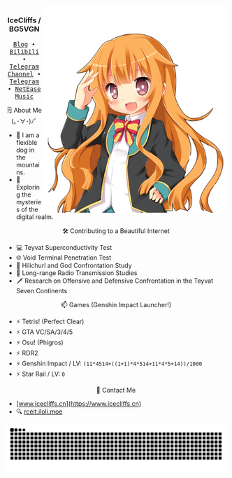<div align="right">
<!--   <img align='right' src='https://github.com/icecliffs/icecliffs/blob/master/metrics.classic.svg' width='420px'> -->
  <img align='right' src='https://github.com/icecliffs/icecliffs/blob/master/metrics.rss.classic.svg' width='420px'>
  <img align='right' src='https://github.com/icecliffs/icecliffs/blob/master/assets/Amatsuka-Mao.png' width='420px'>  
</div>
<div align="left">
  <h3 align="center"> IceCliffs / BG5VGN</h3>
  <p align="center">
    <samp>
      <a href="https://iloli.moe/">Blog</a> ∙
      <a href="https://space.bilibili.com/28645589">Bilibili</a> ∙
      <a href="https://t.me/o_OOv0">Telegram Channel</a> ∙
      <a href="https://t.me/icecliffs">Telegram</a> ∙
      <a href="https://music.163.com/#/artist?id=51382584">NetEase Music</a>
    </samp>
  </p>
  <p align="center">
  🗒 About Me (｡･∀･)ﾉﾞ
  </p>
  
  - 🐾 I am a flexible dog in the mountains.
  - 🌌 Exploring the mysteries of the digital realm.
  
  <p align="center">
  🛠 Contributing to a Beautiful Internet
  </p>
  
  - 💻 Teyvat Superconductivity Test
  - 🌐 Void Terminal Penetration Test
  - 🔧 Hilichurl and God Confrontation Study
  - 📡 Long-range Radio Transmission Studies
  - 🗡 Research on Offensive and Defensive Confrontation in the Teyvat Seven Continents
  
  <p align="center">
  📫 Games (Genshin Impact Launcher!)
  </p>
  
  - ⚡ Tetris! (Perfect Clear)
  - ⚡ GTA VC/SA/3/4/5
  - ⚡ Osu! (Phigros)
  - ⚡ RDR2
  - ⚡ Genshin Impact / LV: `(11*4514+((1+1)*4*514+11*4*5+14))/1000`
  - ⚡ Star Rail / LV: `0`
  
  <p align="center">
  📧 Contact Me
  </p>
  
  - [www.icecliffs.cn](https://www.icecliffs.cn)
  - 🔍 [rceit.iloli.moe](https://rceit.iloli.moe)
  
  <picture>
    <source
      media="(prefers-color-scheme: dark)"
      srcset="https://raw.githubusercontent.com/icecliffs/icecliffs/output/github-contribution-grid-snake.svg"
    />
    <source
      media="(prefers-color-scheme: light)"
      srcset="https://raw.githubusercontent.com/icecliffs/icecliffs/output/github-contribution-grid-snake.svg"
    />
    <img
      alt="GitHub contribution grid snake animation"
      src="https://raw.githubusercontent.com/icecliffs/icecliffs/output/github-contribution-grid-snake.svg"
    />
  </picture>
</div>
